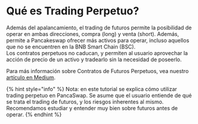 # Qué es Trading Perpetuo?

Además del apalancamiento, el trading de futuros permite la posibilidad de operar en ambas direcciones, compra (long) y venta (short). Además, permite a Pancakeswap ofrecer más activos para operar, incluso aquellos que no se encuentren en la BNB Smart Chain (BSC).\
Los contratos perpetuos no caducan, y permiten al usuario aprovechar la acción de precio de un activo y tradearlo sin la necesidad de poseerlo.



Para más información sobre Contratos de Futuros Perpetuos, vea nuestro [artículo en Medium](https://medium.com/pancakeswap/lanzamiento-de-trading-perpetuo-en-pancakeswap-en-asociaci%C3%B3n-con-apollox-186a6b06000f).&#x20;



{% hint style="info" %}
Nota: en este tutorial se explica cómo utilizar trading perpetuo en PancaSwap. Se asume que el usuario entiende de qué se trata el trading de futuros, y los riesgos inherentes al mismo. Recomendamos estudiar y entender muy bien sobre futuros antes de operar.
{% endhint %}
